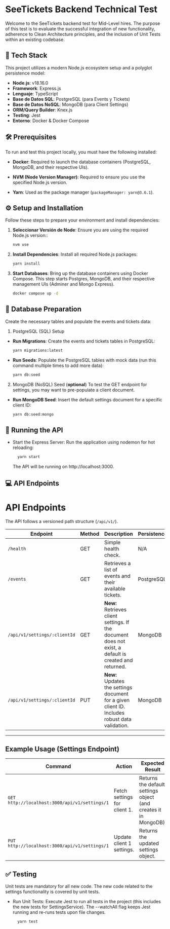 # SeeTickets Backend Technical Test

Welcome to the SeeTickets backend test for Mid-Level hires. The purpose of this test is to evaluate the successful integration of new functionality, adherence to Clean Architecture principles, and the inclusion of Unit Tests within an existing codebase.

## 🚀 Tech Stack

This project utilizes a modern Node.js ecosystem setup and a polyglot persistence model:

- **Node.js**: v18.16.0
- **Framework**: Express.js
- **Lenguaje**: TypeScript
- **Base de Datos SQL**: PostgreSQL (para Events y Tickets)
- **Base de Datos NoSQL**: MongoDB (para Client Settings)
- **ORM/Query Builder**: Knex.js
- **Testing**: Jest
- **Entorno**: Docker & Docker Compose

## 🛠️ Prerequisites

To run and test this project locally, you must have the following installed:

- **Docker**: Required to launch the database containers (PostgreSQL, MongoDB, and their respective UIs).

- **NVM (Node Version Manager)**: Required to ensure you use the specified Node.js version.

- **Yarn**: Used as the package manager (`packageManager: yarn@3.6.1`).

## ⚙️ Setup and Installation

Follow these steps to prepare your environment and install dependencies:

1. **Seleccionar Versión de Node**: Ensure you are using the required Node.js version::
   ```bash
   nvm use
   ```
2. **Install Dependencies**: Install all required Node.js packages:
   ```bash
   yarn install
   ```
3. **Start Databases**: Bring up the database containers using Docker Compose. This step starts Postgres, MongoDB, and their respective management UIs (Adminer and Mongo Express).
   ```bash
   docker compose up -d
   ```

## 💾 Database Preparation

Create the necessary tables and populate the events and tickets data:

1. PostgreSQL (SQL) Setup

- **Run Migrations**: Create the events and tickets tables in PostgreSQL:
  ```bash
  yarn migrations:latest
  ```
- **Run Seeds**: Populate the PostgreSQL tables with mock data (run this command multiple times to add more data):
  ```bash
  yarn db:seed
  ```

2. MongoDB (NoSQL) Seed (**optional**)
   To test the GET endpoint for settings, you may want to pre-populate a client document.

- **Run MongoDB Seed**: Insert the default settings document for a specific client ID:
  ```bash
  yarn db:seed:mongo
  ```

## 🏃 Running the API

- Start the Express Server: Run the application using nodemon for hot reloading:
  ```bash
    yarn start
  ```
  The API will be running on http://localhost:3000.

## 💻 API Endpoints

# API Endpoints

The API follows a versioned path structure (`/api/v1/`).

| Endpoint                     | Method | Description                                                                                            | Persistence |
| ---------------------------- | ------ | ------------------------------------------------------------------------------------------------------ | ----------- |
| `/health`                    | GET    | Simple health check.                                                                                   | N/A         |
| `/events`                    | GET    | Retrieves a list of events and their available tickets.                                                | PostgreSQL  |
| `/api/v1/settings/:clientId` | GET    | **New:** Retrieves client settings. If the document does not exist, a default is created and returned. | MongoDB     |
| `/api/v1/settings/:clientId` | PUT    | **New:** Updates the settings document for a given client ID. Includes robust data validation.         | MongoDB     |

---

## Example Usage (Settings Endpoint)

| Command                                       | Action                       | Expected Result                                                  |
| --------------------------------------------- | ---------------------------- | ---------------------------------------------------------------- |
| `GET http://localhost:3000/api/v1/settings/1` | Fetch settings for client 1. | Returns the default settings object (and creates it in MongoDB). |
| `PUT http://localhost:3000/api/v1/settings/1` | Update client 1 settings.    | Returns the updated settings object.                             |

## ✅ Testing

Unit tests are mandatory for all new code. The new code related to the settings functionality is covered by unit tests.

- Run Unit Tests: Execute Jest to run all tests in the project (this includes the new tests for SettingsService). The --watchAll flag keeps Jest running and re-runs tests upon file changes.
  ```bash
    yarn test
  ```
